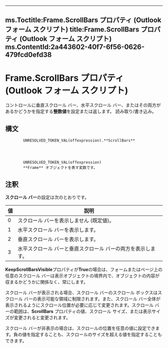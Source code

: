 

---
ms.Toctitle:Frame.ScrollBars プロパティ (Outlook フォーム スクリプト)
title:Frame.ScrollBars プロパティ (Outlook フォーム スクリプト)
ms.ContentId:2a443602-40f7-6f56-0626-479fcd0efd38
---
# Frame.ScrollBars プロパティ (Outlook フォーム スクリプト)




コントロールに垂直スクロール バー、水平スクロール バー、またはその両方があるかどうかを指定する**整数値**を設定または返します。 読み取り/書き込み。

## 構文

            UNRESOLVED_TOKEN_VAL(offexpression).**ScrollBars**




            UNRESOLVED_TOKEN_VAL(offexpression)
            **Frame** オブジェクトを表す変数です。



## 注釈
**スクロール バー**の設定は次のとおりです。

|**値**|**説明**|
|---|---|
|0|スクロール バーを表示しません (既定値)。|
|1|水平スクロール バーを表示します。|
|2|垂直スクロール バーを表示します。|
|3|水平スクロール バーと垂直スクロール バーの両方を表示します。|



**KeepScrollBarsVisible**プロパティが**True**の場合は、フォームまたはページ上の任意のスクロール バーは表示オブジェクトの境界内で、オブジェクトの内容が収まるかどうかに関係なく、常にします。



スクロール バーが表示される場合、スクロール バーのスクロール ボックスはスクロール バーの表示可能な領域に制限されます。また、スクロール バー全体が表示されるようにスクロール位置が必要に応じて変更されます。スクロール バーの範囲は、**ScrollBars** プロパティの値、スクロール サイズ、または表示サイズが変更されると変更されます。



スクロール バーが非表示の場合は、スクロールの位置を任意の値に設定できます。負の値を指定することも、スクロールのサイズを超える値を指定することもできます。




